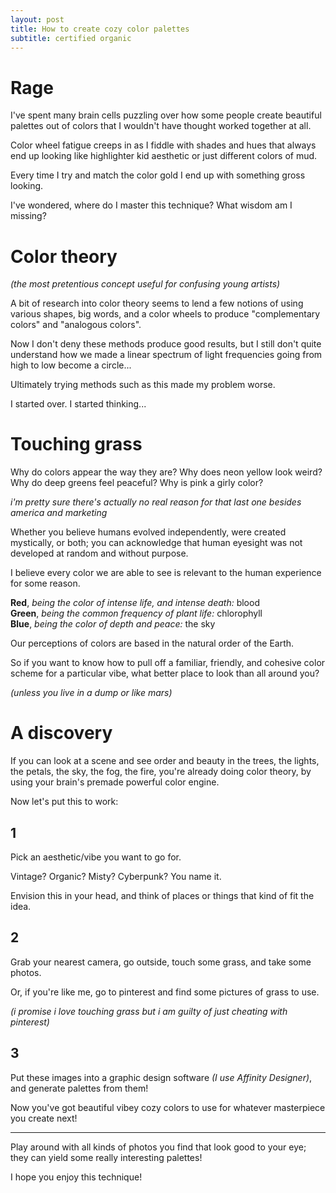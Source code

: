 ```yaml
---
layout: post
title: How to create cozy color palettes
subtitle: certified organic
---
```


# Rage

I've spent many brain cells puzzling over how some people create beautiful palettes out of colors that I wouldn't have thought worked together at all.

Color wheel fatigue creeps in as I fiddle with shades and hues that always end up looking like highlighter kid aesthetic or just different colors of mud.

Every time I try and match the color gold I end up with something gross looking.

I've wondered, where do I master this technique? What wisdom am I missing?

# Color theory

_(the most pretentious concept useful for confusing young artists)_

A bit of research into color theory seems to lend a few notions of using various shapes, big words, and a color wheels to produce "complementary colors" and "analogous colors".

Now I don't deny these methods produce good results, but I still don't quite understand how we made a linear spectrum of light frequencies going from high to low become a circle...

Ultimately trying methods such as this made my problem worse.

I started over. I started thinking...

# Touching grass

Why do colors appear the way they are? Why does neon yellow look weird? Why do deep greens feel peaceful? Why is pink a girly color?

_i'm pretty sure there's actually no real reason for that last one besides america and marketing_

Whether you believe humans evolved independently, were created mystically, or both; you can acknowledge that human eyesight was not developed at random and without purpose.

I believe every color we are able to see is relevant to the human experience for some reason.

**Red**, _being the color of intense life, and intense death:_ blood\
**Green**, _being the common frequency of plant life:_ chlorophyll\
**Blue**, _being the color of depth and peace:_ the sky

Our perceptions of colors are based in the natural order of the Earth.

So if you want to know how to pull off a familiar, friendly, and cohesive color scheme for a particular vibe, what better place to look than all around you?

_(unless you live in a dump or like mars)_

# A discovery

If you can look at a scene and see order and beauty in the trees, the lights, the petals, the sky, the fog, the fire, you're already doing color theory, by using your brain's premade powerful color engine.

Now let's put this to work:

## **1**

Pick an aesthetic/vibe you want to go for.

Vintage? Organic? Misty? Cyberpunk? You name it.

Envision this in your head, and think of places or things that kind of fit the idea.

## **2**

Grab your nearest camera, go outside, touch some grass, and take some photos.

Or, if you're like me, go to pinterest and find some pictures of grass to use.

_(i promise i love touching grass but i am guilty of just cheating with pinterest)_

## **3**

Put these images into a graphic design software _(I use Affinity Designer)_, and generate palettes from them!

Now you've got beautiful vibey cozy colors to use for whatever masterpiece you create next!

---

Play around with all kinds of photos you find that look good to your eye; they can yield some really interesting palettes!

I hope you enjoy this technique!
